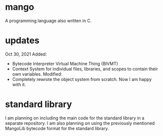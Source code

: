 # mango
A programming language also written in C.

# updates
Oct 30, 2021
Added:
- Bytecode Interpreter Virtual Machine Thing (BIVMT)
- Context System for individual files, libraries, and scopes to contain their own variables.
Modified:
- Completely rewrote the object system from scratch. Now I am happy with it.

# standard library

I am planning on including the main code for the standard library in a separate repository. I am also planning on using the previously mentioned MangoLib bytecode format for the standard library.
